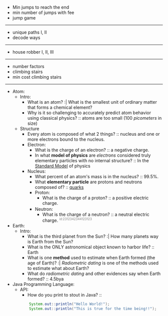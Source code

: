 - Min jumps to reach the end
- min number of jumps with fee
- jump game
---
- unique paths I, II
- decode ways
---
- house robber I, II, III
---
- number factors
- climbing stairs
- min cost climbing stairs
---

- Atom:
	- Intro:
		- What is an atom?  :| What is the smallest unit of ordinary matter that forms a chemical element?
		- Why is it so challenging to accurately predict atom behavior using classical physics? :: atoms are too small (100 _picometers_ in size)
	- Structure
		- Every atom is composed of what 2 things? :: nucleus and one or more electrons bound to the nucleus.
		- Electron:
			- What is the charge of an electron? :: a negative charge.
			- In what __model of physics__ are _electrons_ considered truly elementary particles with no internal structure? :: In the [Standard Model](https://www.wikiwand.com/en/Standard_Model) of physics
		- Nucleus:
			- What percent of an atom's mass is in the nucleus? :: 99.5%.
			- What __elementary particle__ are protons and neutrons composed of? :: [quarks](https://www.wikiwand.com/en/Quark)
			- Proton:
				- What is the charge of a proton? :: a positive electric charge. <span style="color:grey;font-size:10px;visibility:hidden"><sub>id:2312234232342344123123</sub></span>
			- Neutron:
				- What is the charge of a neutron? :: a neutral electric charge. <sup style="color:grey;font-size:10px">id:2312342344123123</sup>
- Earth:
	- Intro:
		- What is the third planet from the Sun? :| How many planets way is Earth from the Sun?
		- What is the ONLY astronomical object known to harbor life? :: Earth
		- What is one __method__ used to estimate when Earth formed (the age of Earth)? :| _Radiometric dating_ is one of the methods used to estimate what about Earth?
		- What do _radiometric dating_ and other evidences say when Earth formed? :: 4.5bya
- Java Programming Language:
	- API:
		- How do you print to stout in Java? ::
		```java
			System.out::println("Hello World!");
			System.out::println("This is true for the time being!!");
		```